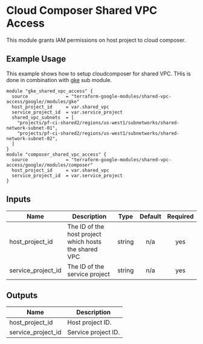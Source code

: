 # Cloud Composer Shared VPC Access

This module grants IAM permissions on host project to cloud composer.

## Example Usage
This example shows how to setup cloudcomposer for shared VPC. THis is done in
combination with [gke](../gke) sub module.
```hcl
module "gke_shared_vpc_access" {
  source              = "terraform-google-modules/shared-vpc-access/google//modules/gke"
  host_project_id     = var.shared_vpc
  service_project_id  = var.service_project
  shared_vpc_subnets  = [
    "projects/pf-ci-shared2/regions/us-west1/subnetworks/shared-network-subnet-01",
    "projects/pf-ci-shared2/regions/us-west1/subnetworks/shared-network-subnet-02",
  ]
}
module "composer_shared_vpc_access" {
  source              = "terraform-google-modules/shared-vpc-access/google//modules/composer"
  host_project_id     = var.shared_vpc
  service_project_id  = var.service_project
}
```

<!-- BEGINNING OF PRE-COMMIT-TERRAFORM DOCS HOOK -->
## Inputs

| Name | Description | Type | Default | Required |
|------|-------------|:----:|:-----:|:-----:|
| host\_project\_id | The ID of the host project which hosts the shared VPC | string | n/a | yes |
| service\_project\_id | The ID of the service project | string | n/a | yes |

## Outputs

| Name | Description |
|------|-------------|
| host\_project\_id | Host project ID. |
| service\_project\_id | Service project ID. |

<!-- END OF PRE-COMMIT-TERRAFORM DOCS HOOK -->
